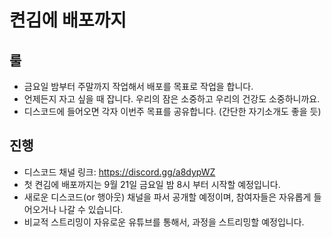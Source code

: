 # 켠김에 배포까지
## 룰
- 금요일 밤부터 주말까지 작업해서 배포를 목표로 작업을 합니다.
- 언제든지 자고 싶을 때 잡니다. 우리의 잠은 소중하고 우리의 건강도 소중하니까요.
- 디스코드에 들어오면 각자 이번주 목표를 공유합니다. (간단한 자기소개도 좋을 듯)
## 진행
- 디스코드 채널 링크: https://discord.gg/a8dypWZ
- 첫 켠김에 배포까지는 9월 21일 금요일 밤 8시 부터 시작할 예정입니다.
- 새로운 디스코드(or 행아웃) 채널을 파서 공개할 예정이며, 참여자들은 자유롭게 들어오거나 나갈 수 있습니다.
- 비교적 스트리밍이 자유로운 유튜브를 통해서, 과정을 스트리밍할 예정입니다.
